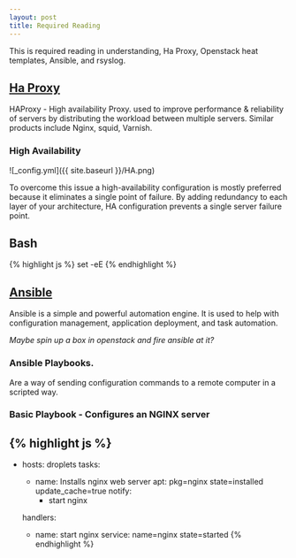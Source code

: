 ```yaml
---
layout: post
title: Required Reading
---
```


<div class="message">
  This is required reading in understanding, Ha Proxy, Openstack heat templates,
  Ansible, and rsyslog.
</div>

## <a href="https://www.haproxy.com/solutions/load-balancing/">Ha Proxy</a>

HAProxy - High availability Proxy.
used to improve performance & reliability of servers by distributing the workload between multiple servers.
Similar products include Nginx, squid, Varnish.

### High Availability
![_config.yml]({{ site.baseurl }}/HA.png)

To overcome this issue a high-availability configuration is mostly preferred because it eliminates a single point of failure. By adding redundancy to each layer of your architecture, HA configuration prevents a single server failure point.

## Bash

{% highlight js %}
set -eE
{% endhighlight %}

## <a href="https://docs.ansible.com/">Ansible</a>

Ansible is a simple and powerful automation engine. It is used to help with configuration management, application deployment, and task automation.

<cite>Maybe spin up a box in openstack and fire ansible at it?</cite>

### Ansible Playbooks.

Are a way of sending configuration commands to a remote computer in a scripted way.

### Basic Playbook - Configures an NGINX server

{% highlight js %}
---
- hosts: droplets
  tasks:
    - name: Installs nginx web server
      apt: pkg=nginx state=installed update_cache=true
      notify:
        - start nginx

  handlers:
    - name: start nginx
      service: name=nginx state=started
{% endhighlight %}

